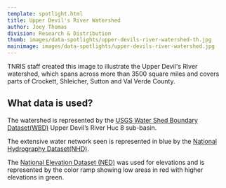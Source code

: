 ```yaml
---
template: spotlight.html
title: Upper Devil's River Watershed
author: Joey Thomas
division: Research & Distribution
thumb: images/data-spotlights/upper-devils-river-watershed-th.jpg
mainimage: images/data-spotlights/upper-devils-river-watershed.jpg
---
```


TNRIS staff created this image to illustrate the Upper Devil's River watershed, which spans across more than 3500 square miles and covers parts of Crockett, Shleicher, Sutton and Val Verde County. 

## What data is used?
The watershed is represented by the [USGS Water Shed Boundary Dataset(WBD)](#) Upper Devil’s River Huc 8 sub-basin.  

The extensive water network seen is represented in blue by the [National Hydrography Dataset(NHD)](#). 

The [National Elevation Dataset (NED)](#) was used for elevations and is represented by the color ramp showing low areas in red with higher elevations in green.

